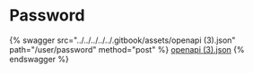 # Password

{% swagger src="../../../../../.gitbook/assets/openapi (3).json" path="/user/password" method="post" %}
[openapi (3).json](<../../../../../.gitbook/assets/openapi (3).json>)
{% endswagger %}

